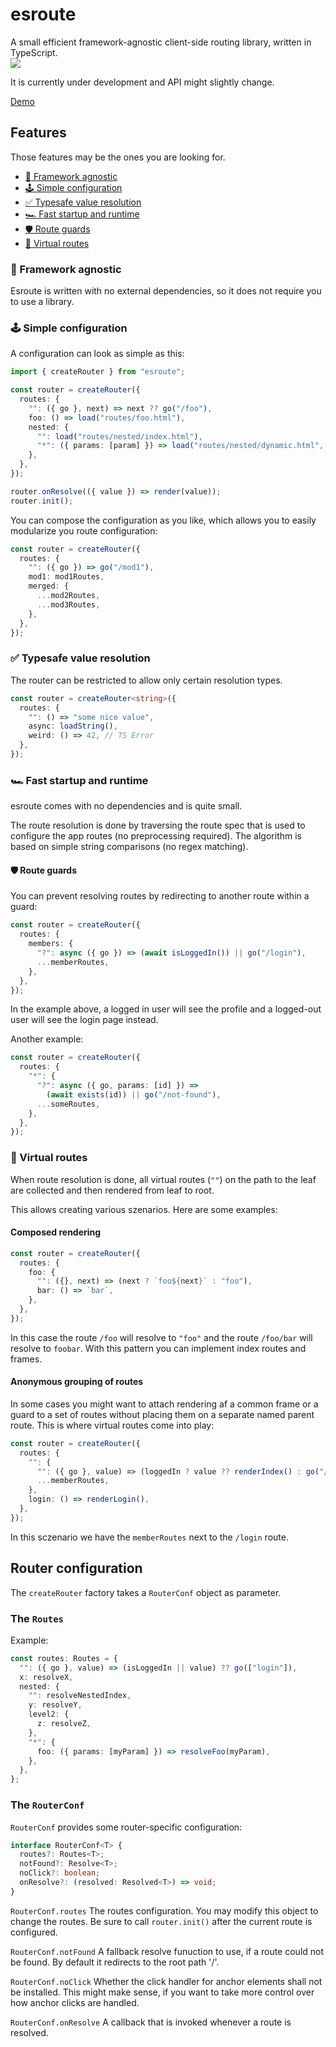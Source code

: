 # esroute

A small efficient framework-agnostic client-side routing library, written in TypeScript.\
[![](https://flat.badgen.net/bundlephobia/minzip/esroute)](https://bundlephobia.com/result?p=esroute)

It is currently under development and API might slightly change.

[Demo](https://stackblitz.com/edit/esroute)

## Features

Those features may be the ones you are looking for.

- [🌈 Framework agnostic](#-framework-agnostic)
- [🕹 Simple configuration](#-simple-configuration)
- [✅ Typesafe value resolution](#-typesafe-value-resolution)
- [🏎 Fast startup and runtime](#-fast-startup-and-runtime)
- [🛡 Route guards](#-route-guards)
- [🦄 Virtual routes](#-virtual-routes)

### 🌈 Framework agnostic

Esroute is written with no external dependencies, so it does not require you to use a library.

### 🕹 Simple configuration

A configuration can look as simple as this:

```ts
import { createRouter } from "esroute";

const router = createRouter({
  routes: {
    "": ({ go }, next) => next ?? go("/foo"),
    foo: () => load("routes/foo.html"),
    nested: {
      "": load("routes/nested/index.html"),
      "*": ({ params: [param] }) => load("routes/nested/dynamic.html", param),
    },
  },
});

router.onResolve(({ value }) => render(value));
router.init();
```

You can compose the configuration as you like, which allows you to easily modularize you route configuration:

```ts
const router = createRouter({
  routes: {
    "": ({ go }) => go("/mod1"),
    mod1: mod1Routes,
    merged: {
      ...mod2Routes,
      ...mod3Routes,
    },
  },
});
```

### ✅ Typesafe value resolution

The router can be restricted to allow only certain resolution types.

```ts
const router = createRouter<string>({
  routes: {
    "": () => "some nice value",
    async: loadString(),
    weird: () => 42, // TS Error
  },
});
```

### 🏎 Fast startup and runtime

esroute comes with no dependencies and is quite small.

The route resolution is done by traversing the route spec that is used to configure the app routes (no preprocessing required). The algorithm is based on simple string comparisons (no regex matching).

#### 🛡 Route guards

You can prevent resolving routes by redirecting to another route within a guard:

```ts
const router = createRouter({
  routes: {
    members: {
      "?": async ({ go }) => (await isLoggedIn()) || go("/login"),
      ...memberRoutes,
    },
  },
});
```

In the example above, a logged in user will see the profile and a logged-out user will see the login page instead.

Another example:

```ts
const router = createRouter({
  routes: {
    "*": {
      "?": async ({ go, params: [id] }) =>
        (await exists(id)) || go("/not-found"),
      ...someRoutes,
    },
  },
});
```

### 🦄 Virtual routes

When route resolution is done, all virtual routes (`""`) on the path to the leaf are collected and then rendered from leaf to root.

This allows creating various szenarios. Here are some examples:

#### Composed rendering

```ts
const router = createRouter({
  routes: {
    foo: {
      "": ({}, next) => (next ? `foo${next}` : "foo"),
      bar: () => `bar`,
    },
  },
});
```

In this case the route `/foo` will resolve to `"foo"` and the route `/foo/bar` will resolve to `foobar`. With this pattern you can implement index routes and frames.

#### Anonymous grouping of routes

In some cases you might want to attach rendering af a common frame or a guard to a set of routes without placing them on a separate named parent route. This is where virtual routes come into play:

```ts
const router = createRouter({
  routes: {
    "": {
      "": ({ go }, value) => (loggedIn ? value ?? renderIndex() : go("/login")),
      ...memberRoutes,
    },
    login: () => renderLogin(),
  },
});
```

In this sczenario we have the `memberRoutes` next to the `/login` route.

## Router configuration

The `createRouter` factory takes a `RouterConf` object as parameter.

### The `Routes`

Example:

```ts
const routes: Routes = {
  "": ({ go }, value) => (isLoggedIn || value) ?? go(["login"]),
  x: resolveX,
  nested: {
    "": resolveNestedIndex,
    y: resolveY,
    level2: {
      z: resolveZ,
    },
    "*": {
      foo: ({ params: [myParam] }) => resolveFoo(myParam),
    },
  },
};
```

### The `RouterConf`

`RouterConf` provides some router-specific configuration:

```ts
interface RouterConf<T> {
  routes?: Routes<T>;
  notFound?: Resolve<T>;
  noClick?: boolean;
  onResolve?: (resolved: Resolved<T>) => void;
}
```

`RouterConf.routes`
The routes configuration.
You may modify this object to change the routes.
Be sure to call `router.init()` after the current route is configured.

`RouterConf.notFound`
A fallback resolve funuction to use, if a route could not be found.
By default it redirects to the root path '/'.

`RouterConf.noClick`
Whether the click handler for anchor elements shall not be installed. This might make sense, if you want to take more control over how anchor clicks are handled.

`RouterConf.onResolve`
A callback that is invoked whenever a route is resolved.
